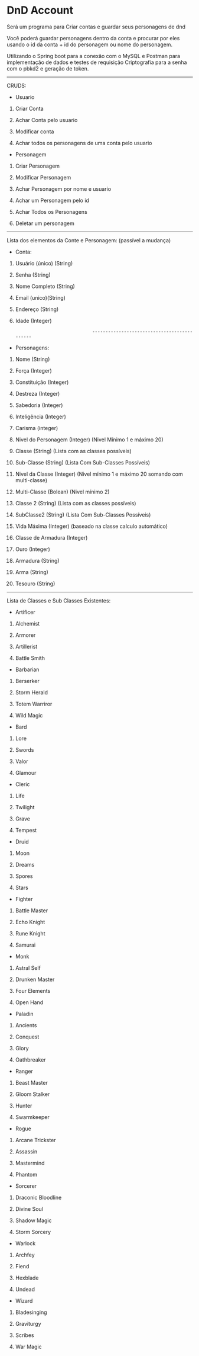 # DnD Account

Será um programa para Criar contas e guardar seus personagens de dnd

Você poderá guardar personagens dentro da conta e procurar por eles usando o id da conta + id do personagem ou nome do personagem.

Utilizando o Spring boot para a conexão com o MySQL e Postman para implementação de dados e testes de requisição
Criptografia para a senha com o pbkd2 e geração de token.

------------------------------------------------------------------------------------------------------------------------

CRUDS:

- Usuario

1. Criar Conta

2. Achar Conta pelo usuario

3. Modificar conta

4. Achar todos os personagens de uma conta pelo usuario

- Personagem

1. Criar Personagem

2. Modificar Personagem

3. Achar Personagem por nome e usuario

4. Achar um Personagem pelo id

5. Achar Todos os Personagens

6. Deletar um personagem

------------------------------------------------------------------------------------------------------------------------

Lista dos elementos da Conte e Personagem:
(passível a mudança)

 - Conta:

1. Usuário (único) (String)

2. Senha (String)

3. Nome Completo (String)

4. Email (unico)(String)

5. Endereço (String)

6. Idade (Integer)

                                    --------------------------------------------

 - Personagens:

1. Nome (String)

2. Força (Integer)

3. Constituição (Integer)

4. Destreza (Integer)

5. Sabedoria (Integer)

6. Inteligência (Integer)

7. Carisma (integer)

8. Nivel do Personagem (Integer) (Nivel Mínimo 1 e máximo 20)

9. Classe (String) (Lista com as classes possíveis)

10. Sub-Classe (String) (Lista Com Sub-Classes Possíveis)

11. Nivel da Classe (Integer) (Nivel mínimo 1 e máximo 20 somando com multi-classe)

12. Multi-Classe (Bolean) (Nivel mínimo 2)

13. Classe 2 (String) (Lista com as classes possíveis)

14. SubClasse2 (String) (Lista Com Sub-Classes Possíveis)

15. Vida Máxima (Integer) (baseado na classe calculo automático)

16. Classe de Armadura (Integer) 

17. Ouro (Integer)

18. Armadura (String)

19. Arma (String)

20. Tesouro (String)

------------------------------------------------------------------------------------------------------------------------

Lista de Classes e Sub Classes Existentes:

- Artificer


1. Alchemist

2. Armorer

3. Artillerist

4. Battle Smith



- Barbarian


1. Berserker

2. Storm Herald

3. Totem Warriror

4. Wild Magic



- Bard


1. Lore

2. Swords

3. Valor

4. Glamour



- Cleric


1. Life

2. Twilight

3. Grave

4. Tempest



- Druid


1. Moon

2. Dreams

3. Spores

4. Stars



- Fighter


1. Battle Master

2. Echo Knight

3. Rune Knight

4. Samurai



- Monk


1. Astral Self

2. Drunken Master

3. Four Elements

4. Open Hand



- Paladin


1. Ancients

2. Conquest

3. Glory

4. Oathbreaker



- Ranger



1. Beast Master

2. Gloom Stalker

3. Hunter

4. Swarmkeeper



- Rogue


1. Arcane Trickster

2. Assassin

3. Mastermind

4. Phantom



- Sorcerer


1. Draconic Bloodline

2. Divine Soul

3. Shadow Magic

4. Storm Sorcery



- Warlock


1. Archfey

2. Fiend

3. Hexblade

4. Undead



- Wizard


1. Bladesinging

2. Graviturgy

3. Scribes

4. War Magic